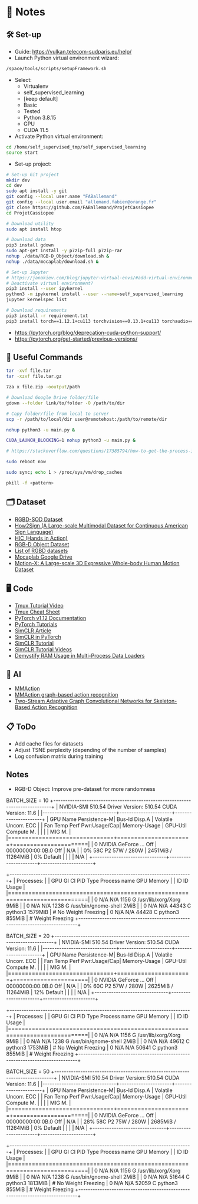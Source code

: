 # 📝 Notes

## 🛠️ Set-up
- Guide: https://vulkan.telecom-sudparis.eu/help/
- Launch Python virtual environment wizard:
```bash
/space/tools/scripts/setupFramework.sh
```
- Select:
  - Virtualenv
  - self_supervised_learning
  - [keep default]
  - Basic
  - Tested
  - Python 3.8.15
  - GPU
  - CUDA 11.5
- Activate Python virtual environment:
```bash
cd /home/self_supervised_tmp/self_supervised_learning
source start
```
- Set-up project:
```bash
# Set-up Git project
mkdir dev
cd dev
sudo apt install -y git
git config --local user.name "FABallemand"
git config --local user.email "allemand.fabien@orange.fr"
git clone https://github.com/FABallemand/ProjetCassiopee
cd ProjetCassiopee

# Download utility
sudo apt install htop

# Download data
pip3 install gdown
sudo apt-get install -y p7zip-full p7zip-rar
nohup ./data/RGB-D_Object/download.sh &
nohup ./data/mocaplab/download.sh &

# Set-up Jupyter
# https://janakiev.com/blog/jupyter-virtual-envs/#add-virtual-environment-to-jupyter-notebook
# Deactivate virtual environment?
pip3 install --user ipykernel
python3 -m ipykernel install --user --name=self_supervised_learning
jupyter kernelspec list

# Download requirements
pip3 install -r requirement.txt
pip3 install torch==1.12.1+cu113 torchvision==0.13.1+cu113 torchaudio==0.12.1 --extra-index-url https://download.pytorch.org/whl/cu113
```
- https://pytorch.org/blog/deprecation-cuda-python-support/
- https://pytorch.org/get-started/previous-versions/

## 💾 Useful Commands
```bash
tar -xvf file.tar
tar -xzvf file.tar.gz

7za x file.zip -ooutput/path

# Download Google Drive folder/file
gdown --folder link/to/folder -O /path/to/dir

# Copy folder/file from local to server
scp -r /path/to/local/dir user@remotehost:/path/to/remote/dir

nohup python3 -u main.py &

CUDA_LAUNCH_BLOCKING=1 nohup python3 -u main.py &

# https://stackoverflow.com/questions/17385794/how-to-get-the-process-id-to-kill-a-nohup-process

sudo reboot now

sudo sync; echo 1 > /proc/sys/vm/drop_caches

pkill -f <pattern>
```

## 🗂️ Dataset
- [RGBD-SOD Dataset](https://www.kaggle.com/datasets/thinhhuynh3108/rgbdsod-set1)
- [How2Sign (A Large-scale Multimodal Dataset for Continuous American Sign Language)](https://paperswithcode.com/dataset/how2sign)
- [HIC (Hands in Action)](https://paperswithcode.com/dataset/hic)
- [RGB-D Object Dataset](https://rgbd-dataset.cs.washington.edu/dataset.html)
- [List of RGBD datasets](http://www.michaelfirman.co.uk/RGBDdatasets/)
- [Mocaplab Google Drive](https://drive.google.com/drive/folders/1xos4pybtOfltFU0_YPhWLEyWKH5h6SoO)
- [Motion-X: A Large-scale 3D Expressive Whole-body Human Motion Dataset](https://motion-x-dataset.github.io/)

## 🖥️ Code
- [Tmux Tutorial Video](https://www.youtube.com/watch?v=Yl7NFenTgIo&ab_channel=HackerSploit)
- [Tmux Cheat Sheet](https://tmuxcheatsheet.com/)
- [PyTorch v1.12 Documentation](https://pytorch.org/docs/1.12/)
- [PyTorch Tutorials](https://github.com/yunjey/pytorch-tutorial/tree/master)
- [SimCLR Article](https://arxiv.org/pdf/2002.05709.pdf)
- [SimCLR in PyTorch](https://medium.com/the-owl/simclr-in-pytorch-5f290cb11dd7)
- [SimCLR Tutorial](https://deeplearning.neuromatch.io/tutorials/W3D3_UnsupervisedAndSelfSupervisedLearning/student/W3D3_Tutorial1.html)
- [SimCLR Tutorial Videos](https://www.youtube.com/playlist?list=PLkBQOLLbi18NYb71nfD5gwwnZY4DPMCXu)
- [Demystify RAM Usage in Multi-Process Data Loaders](https://ppwwyyxx.com/blog/2022/Demystify-RAM-Usage-in-Multiprocess-DataLoader/)

## 🧠 AI
- [MMAction](https://github.com/open-mmlab/mmaction2)
- [MMAction graph-based action recognition](https://github.com/open-mmlab/mmaction2/blob/main/configs/skeleton/2s-agcn/README.md)
- [Two-Stream Adaptive Graph Convolutional Networks for Skeleton-Based Action Recognition](https://openaccess.thecvf.com/content_CVPR_2019/papers/Shi_Two-Stream_Adaptive_Graph_Convolutional_Networks_for_Skeleton-Based_Action_Recognition_CVPR_2019_paper.pdf)

## 📋 ToDo
- Add cache files for datasets
- Adjust TSNE perplexity (depending of the number of samples)
- Log confusion matrix during training

## Notes
- RGB-D Object: Improve pre-dataset for more randomness

BATCH_SIZE = 10
+-----------------------------------------------------------------------------+
| NVIDIA-SMI 510.54       Driver Version: 510.54       CUDA Version: 11.6     |
|-------------------------------+----------------------+----------------------+
| GPU  Name        Persistence-M| Bus-Id        Disp.A | Volatile Uncorr. ECC |
| Fan  Temp  Perf  Pwr:Usage/Cap|         Memory-Usage | GPU-Util  Compute M. |
|                               |                      |               MIG M. |
|===============================+======================+======================|
|   0  NVIDIA GeForce ...  Off  | 00000000:00:0B.0 Off |                  N/A |
|  0%   58C    P2    57W / 280W |   2451MiB / 11264MiB |      0%      Default |
|                               |                      |                  N/A |
+-------------------------------+----------------------+----------------------+
                                                                               
+-----------------------------------------------------------------------------+
| Processes:                                                                  |
|  GPU   GI   CI        PID   Type   Process name                  GPU Memory |
|        ID   ID                                                   Usage      |
|=============================================================================|
|    0   N/A  N/A      1156      G   /usr/lib/xorg/Xorg                  9MiB |
|    0   N/A  N/A      1238      G   /usr/bin/gnome-shell                2MiB |
|    0   N/A  N/A     44343      C   python3                          1579MiB | # No Weight Freezing
|    0   N/A  N/A     44428      C   python3                           855MiB | # Weight Freezing
+-----------------------------------------------------------------------------+

BATCH_SIZE = 20
+-----------------------------------------------------------------------------+
| NVIDIA-SMI 510.54       Driver Version: 510.54       CUDA Version: 11.6     |
|-------------------------------+----------------------+----------------------+
| GPU  Name        Persistence-M| Bus-Id        Disp.A | Volatile Uncorr. ECC |
| Fan  Temp  Perf  Pwr:Usage/Cap|         Memory-Usage | GPU-Util  Compute M. |
|                               |                      |               MIG M. |
|===============================+======================+======================|
|   0  NVIDIA GeForce ...  Off  | 00000000:00:0B.0 Off |                  N/A |
|  0%   60C    P2    57W / 280W |   2625MiB / 11264MiB |     12%      Default |
|                               |                      |                  N/A |
+-------------------------------+----------------------+----------------------+
                                                                               
+-----------------------------------------------------------------------------+
| Processes:                                                                  |
|  GPU   GI   CI        PID   Type   Process name                  GPU Memory |
|        ID   ID                                                   Usage      |
|=============================================================================|
|    0   N/A  N/A      1156      G   /usr/lib/xorg/Xorg                  9MiB |
|    0   N/A  N/A      1238      G   /usr/bin/gnome-shell                2MiB |
|    0   N/A  N/A     49612      C   python3                          1753MiB | # No Weight Freezing
|    0   N/A  N/A     50641      C   python3                           855MiB | # Weight Freezing
+-----------------------------------------------------------------------------+

BATCH_SIZE = 50
+-----------------------------------------------------------------------------+
| NVIDIA-SMI 510.54       Driver Version: 510.54       CUDA Version: 11.6     |
|-------------------------------+----------------------+----------------------+
| GPU  Name        Persistence-M| Bus-Id        Disp.A | Volatile Uncorr. ECC |
| Fan  Temp  Perf  Pwr:Usage/Cap|         Memory-Usage | GPU-Util  Compute M. |
|                               |                      |               MIG M. |
|===============================+======================+======================|
|   0  NVIDIA GeForce ...  Off  | 00000000:00:0B.0 Off |                  N/A |
| 28%   58C    P2    75W / 280W |   2685MiB / 11264MiB |      0%      Default |
|                               |                      |                  N/A |
+-------------------------------+----------------------+----------------------+
                                                                               
+-----------------------------------------------------------------------------+
| Processes:                                                                  |
|  GPU   GI   CI        PID   Type   Process name                  GPU Memory |
|        ID   ID                                                   Usage      |
|=============================================================================|
|    0   N/A  N/A      1156      G   /usr/lib/xorg/Xorg                  9MiB |
|    0   N/A  N/A      1238      G   /usr/bin/gnome-shell                2MiB |
|    0   N/A  N/A     51644      C   python3                          1813MiB | # No Weight Freezing
|    0   N/A  N/A     52059      C   python3                           855MiB | # Weight Freezing
+-----------------------------------------------------------------------------+
